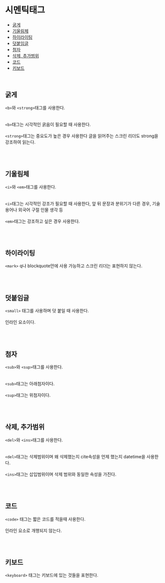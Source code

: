 <h1>시멘틱태그</h1>
<ul>
    <li><a href="#bold">굵게</a></li>
    <li><a href="#Italic">기울림체</a></li>
    <li><a href="#Highlighting">하이라이팅</a></li>
    <li><a href="#Addition">덧붙임글</a></li>
    <li><a href="#Subscript">첨자</a></li>
    <li><a href="#Range">삭제, 추가범위</a></li>
    <li><a href="#Code">코드</a></li>
    <li><a href="#Keyboard">키보드</a></li>
</ul>
&nbsp; &nbsp; &nbsp; &nbsp;
<h2 id="bold">굵게</h2>
<p>
    <code>&lt;b&gt;</code>와 <code>&lt;strong&gt;</code>태그를 사용한다.<br /><br /><br />
    <code>&lt;b&gt;</code>태그는 시각적인 굵음이 필요할 때 사용한다.<br /><br />
    <code>&lt;strong&gt;</code>태그는 중요도가 높은 경우 사용한다 글을 읽어주는 스크린  리더도 strong을 강조하여 읽는다.<br /><br />
</p>
&nbsp; &nbsp; &nbsp; &nbsp;
<h2 id="Italic">기울림체</h2>
<p>
    <code>&lt;i&gt;</code>와 <code>&lt;em&gt;</code>태그를 사용한다.<br /><br /><br />
    <code>&lt;i&gt;</code>태그는 시각적인 강조가 필요할 때 사용한다, 앞 뒤 문장과 분위기가 다른 경우, 기술용어나 외국어 구절 인물 생각 등<br /><br />
    <code>&lt;em&gt;</code>태그는 강조하고 싶은 경우 사용한다.<br /><br />
</p>
&nbsp; &nbsp; &nbsp; &nbsp;
<h2 id="Highlighting">하이라이팅</h2>
<p>
    <code>&lt;mark&gt;</code> q나 blockquote안에 사용 가능하고 스크린 리더는 표현하지 않는다.<br /><br />
</p>
&nbsp; &nbsp; &nbsp; &nbsp;
<h2 id="Addition">덧붙임글</h2>
<p>
    <code>&lt;small&gt;</code> 태그를 사용하며 덧 붙일 때 사용한다.<br /><br />
    인라인 요소이다.<br /><br />
</p>
&nbsp; &nbsp; &nbsp; &nbsp;
<h2 id="Subscript">첨자</h2>
<p>
    <code>&lt;sub&gt;</code>와 <code>&lt;sup&gt;</code>태그를 사용한다.<br /><br /><br />
    <code>&lt;sub&gt;</code>태그는 아래첨자이다.<br /><br />
    <code>&lt;sup&gt;</code>태그는 위첨자이다.<br /><br />
</p>
&nbsp; &nbsp; &nbsp; &nbsp;
<h2 id="Range">삭제, 추가범위</h2>
<p>
    <code>&lt;del&gt;</code>와 <code>&lt;ins&gt;</code>태그를 사용한다.<br /><br /><br />
    <code>&lt;del&gt;</code>태그는 삭제범위이며 왜 삭제했는지 cite속성을 언제 했는지 datetime을 사용한다.<br /><br />
    <code>&lt;ins&gt;</code>태그는 삽입범위이며 삭제 범위와 동일한 속성을 가진다.<br /><br />
</p>
&nbsp; &nbsp; &nbsp; &nbsp;
<h2 id="Code">코드</h2>
<p>
    <code>&lt;code&gt;</code> 태그는 짧은 코드를 적을때 사용한다.<br /><br />
    인라인 요소로 개행되지 않는다.<br /><br />
</p>
&nbsp; &nbsp; &nbsp; &nbsp;
<h2 id="Keyboard">키보드</h2>
<p>
    <code>&lt;keyboard&gt;</code> 태그는 키보드에 있는 것들을 표현한다.<br /><br />
</p>
